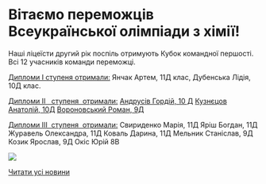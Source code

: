 # Вітаємо переможців Всеукраїнської олімпіади з хімії!

Наші ліцеїсти другий рік поспіль отримують Кубок командної першості.
Всі 12 учасників команди переможці.

<u>Дипломи І ступеня отримали:</u>
Янчак Артем, 11Д клас,
Дубенська Лідія, 10Д клас.

<u>Дипломи ІІ</u><u> </u><u>  ступеня  отримали:</u>
<u>Андрусів Гордій, 10 Д</u>
<u>Кузнєцов Анатолій, 10Д</u>
<u>Вороновський Роман, 9Д</u>

<u>Дипломи ІІІ  ступеня  отримали:</u>
Свириденко Марія, 11Д
Яріш Богдан, 11Д
Журавель Олександра, 11Д
Коваль Дарина, 11Д
Мельник Станіслав, 9Д
Козик Ярослав, 9Д
Окіс Юрій 8В

![](/images/blog/вітаємо-переможців-всеукраїнської-олімпіади-з-хімії/chim.jpg)

[Читати усі новини](/news)
